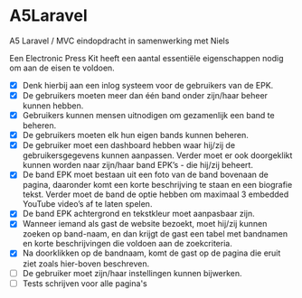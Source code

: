 # A5Laravel

A5 Laravel / MVC eindopdracht in samenwerking met Niels

Een Electronic Press Kit heeft een aantal essentiële eigenschappen nodig om aan de eisen te voldoen.

-   [x] Denk hierbij aan een inlog systeem voor de gebruikers van de EPK.
-   [x] De gebruikers moeten meer dan één band onder zijn/haar beheer kunnen hebben.
-   [x] Gebruikers kunnen mensen uitnodigen om gezamenlijk een band te beheren.
-   [x] De gebruikers moeten elk hun eigen bands kunnen beheren.
-   [x] De gebruiker moet een dashboard hebben waar hij/zij de gebruikersgegevens kunnen aanpassen. Verder moet er ook doorgeklikt kunnen worden naar zijn/haar band EPK’s - die hij/zij beheert.
-   [x] De band EPK moet bestaan uit een foto van de band bovenaan de pagina, daaronder komt een korte beschrijving te staan en een biografie tekst. Verder moet de band de optie hebben om maximaal 3 embedded YouTube video’s af te laten spelen.
-   [x] De band EPK achtergrond en tekstkleur moet aanpasbaar zijn.
-   [x] Wanneer iemand als gast de website bezoekt, moet hij/zij kunnen zoeken op band-naam, en dan krijgt de gast een tabel met bandnamen en korte beschrijvingen die voldoen aan de zoekcriteria.
-   [x] Na doorklikken op de bandnaam, komt de gast op de pagina die eruit ziet zoals hier-boven beschreven.
-   [ ] De gebruiker moet zijn/haar instellingen kunnen bijwerken.
-   [ ] Tests schrijven voor alle pagina's
